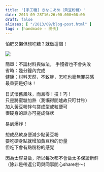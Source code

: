 ```yaml
---
title: '[手工糖] きなこあめ（黃豆粉糖）'
date: 2013-09-28T16:26:00.000+08:00
draft: false
aliases: [ "/2013/09/blog-post.html" ]
tags : [handmade - 開伙]
---
```


怕肥又懶但想吃糖？就做這個！  

![](/images/kinakoame.jpg)

簡單：不論材料與做法， 手殘者也不會失敗  
省時：幾分鐘內完成  
健康：材料天然，不致胖，怎吃也毫無罪惡感  
最重要是好味！  
  
日式懷舊風味，而且零！技！巧！  
只是將蜜糖加熱（我懶得開爐故只叮廿秒）  
加入黃豆粉拌勻搓成型或粒便可  
很硬身的話亦可搓成條狀  
  
易到爆炸！  
  
想成品軟身便減少點黃豆粉  
要吃硬身點就增加黃豆粉的份量  
但吃下會有點粉粉的感覺  
  
因為太容易做，所以每次都不會做太多保證新鮮  
（除非是帶返公司與同事開心share啦～）
